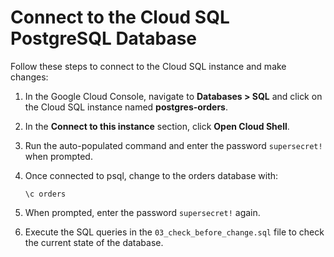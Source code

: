 # Connect to the Cloud SQL PostgreSQL Database

Follow these steps to connect to the Cloud SQL instance and make changes:

1. In the Google Cloud Console, navigate to **Databases > SQL** and click on the Cloud SQL instance named **postgres-orders**.

2. In the **Connect to this instance** section, click **Open Cloud Shell**. 

3. Run the auto-populated command and enter the password `supersecret!` when prompted.

4. Once connected to psql, change to the orders database with:
   ```
   \c orders
   ```

5. When prompted, enter the password `supersecret!` again.

6. Execute the SQL queries in the `03_check_before_change.sql` file to check the current state of the database.
